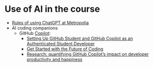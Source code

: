 # Use of AI in the course

- [Rules of using ChatGPT at Metropolia]
- AI coding companions
  - GitHub [Copilot](https://github.com/features/copilot): 
    - [Setting Up GitHub Student and GitHub Copilot as an Authenticated Student Developer]
    - [Get Started with the Future of Coding]
    - [Research: quantifying GitHub Copilot’s impact on developer productivity and happiness](https://github.blog/2022-09-07-research-quantifying-github-copilots-impact-on-developer-productivity-and-happiness/)




<!-- Links -->
[Rules of using ChatGPT at Metropolia]:https://arene.fi/wp-content/uploads/PDF/2023/AI-Arene-suositukset_EN.pdf
[Setting Up GitHub Student and GitHub Copilot as an Authenticated Student Developer]:https://techcommunity.microsoft.com/t5/educator-developer-blog/step-by-step-setting-up-github-student-and-github-copilot-as-an/ba-p/3736279
[Amazon CodeWhisperer]:https://aws.amazon.com/codewhisperer/
[Get Started with the Future of Coding]:https://youtu.be/Fi3AJZZregI?si=BRlU1TlPDZU6mhdL
[Tabnine]:https://www.tabnine.com/